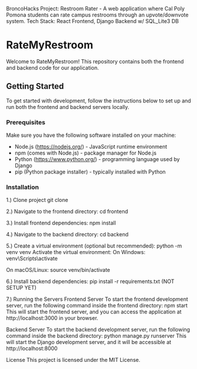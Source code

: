 BroncoHacks Project: Restroom Rater - A web application where Cal Poly Pomona students can rate campus restrooms through an upvote/downvote system. 
Tech Stack: React Frontend, Django Backend w/ SQL_Lite3 DB

# RateMyRestroom

Welcome to RateMyRestroom! This repository contains both the frontend and backend code for our application.

## Getting Started

To get started with development, follow the instructions below to set up and run both the frontend and backend servers locally.

### Prerequisites

Make sure you have the following software installed on your machine:

- Node.js (https://nodejs.org/) - JavaScript runtime environment
- npm (comes with Node.js) - package manager for Node.js
- Python (https://www.python.org/) - programming language used by Django
- pip (Python package installer) - typically installed with Python

### Installation
1.) Clone project
git clone <repository-url>

2.) Navigate to the frontend directory:
cd frontend

3.) Install frontend dependencies:
npm install

4.) Navigate to the backend directory:
cd backend

5.) Create a virtual environment (optional but recommended):
python -m venv venv
Activate the virtual environment:
On Windows:
venv\Scripts\activate

On macOS/Linux:
source venv/bin/activate

6.) Install backend dependencies:
pip install -r requirements.txt (NOT SETUP YET)

7.) Running the Servers
Frontend Server
To start the frontend development server, run the following command inside the frontend directory:
npm start
This will start the frontend server, and you can access the application at http://localhost:3000 in your browser.

Backend Server
To start the backend development server, run the following command inside the backend directory:
python manage.py runserver
This will start the Django development server, and it will be accessible at http://localhost:8000

License
This project is licensed under the MIT License.
